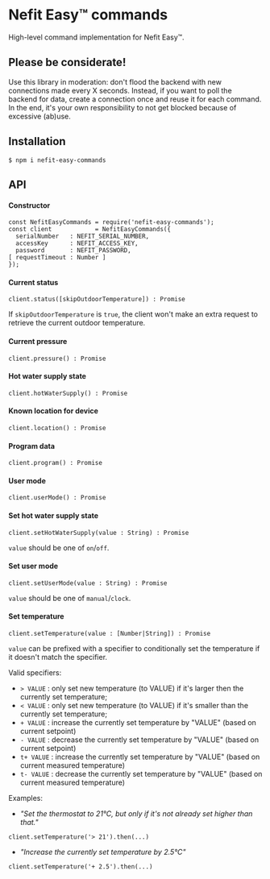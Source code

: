 # Nefit Easy™ commands

High-level command implementation for Nefit Easy™.

## Please be considerate!

Use this library in moderation: don't flood the backend with new connections made every X seconds. Instead, if you want to poll the backend for data, create a connection once and reuse it for each command. In the end, it's your own responsibility to not get blocked because of excessive (ab)use.

## Installation

```
$ npm i nefit-easy-commands
```

## API

#### Constructor

```
const NefitEasyCommands = require('nefit-easy-commands');
const client            = NefitEasyCommands({
  serialNumber   : NEFIT_SERIAL_NUMBER,
  accessKey      : NEFIT_ACCESS_KEY,
  password       : NEFIT_PASSWORD,
[ requestTimeout : Number ]
});
```

#### Current status

```
client.status([skipOutdoorTemperature]) : Promise
```

If `skipOutdoorTemperature` is `true`, the client won't make an extra request to retrieve the current outdoor temperature.

#### Current pressure

```
client.pressure() : Promise
```

#### Hot water supply state

```
client.hotWaterSupply() : Promise
```

#### Known location for device

```
client.location() : Promise
```

#### Program data

```
client.program() : Promise
```

#### User mode

```
client.userMode() : Promise
```

#### Set hot water supply state

```
client.setHotWaterSupply(value : String) : Promise
```

`value` should be one of `on`/`off`.

#### Set user mode

```
client.setUserMode(value : String) : Promise
```

`value` should be one of `manual`/`clock`.

#### Set temperature

```
client.setTemperature(value : [Number|String]) : Promise
```

`value` can be prefixed with a specifier to conditionally set the temperature if it doesn't match the specifier.

Valid specifiers:
* `> VALUE` : only set new temperature (to VALUE) if it's larger then the currently set temperature;
* `< VALUE` : only set new temperature (to VALUE) if it's smaller than the currently set temperature;
* `+ VALUE` : increase the currently set temperature by "VALUE" (based on current setpoint)
* `- VALUE` : decrease the currently set temperature by "VALUE" (based on current setpoint)
* `t+ VALUE` : increase the currently set temperature by "VALUE" (based on current measured temperature)
* `t- VALUE` : decrease the currently set temperature by "VALUE" (based on current measured temperature)


Examples:
* _"Set the thermostat to 21°C, but only if it's not already set higher than that."_

```
client.setTemperature('> 21').then(...)
```

* _"Increase the currently set temperature by 2.5°C"_

```
client.setTemperature('+ 2.5').then(...)
```
